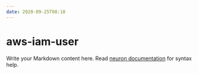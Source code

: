```yaml
---
date: 2020-09-25T08:18
---
```


# aws-iam-user

Write your Markdown content here. Read [neuron documentation](https://neuron.zettel.page/2011404.html) for syntax help.

